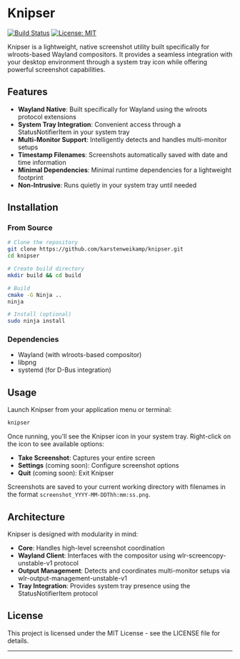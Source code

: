 # Knipser

[![Build Status](https://github.com/karstenweikamp/knipser/actions/workflows/build.yml/badge.svg)](https://github.com/karstenweikamp/knipser/actions)
[![License: MIT](https://img.shields.io/badge/License-MIT-blue.svg)](LICENSE)

Knipser is a lightweight, native screenshot utility built specifically for wlroots-based Wayland compositors. It provides a seamless integration with your desktop environment through a system tray icon while offering powerful screenshot capabilities.

## Features

- **Wayland Native**: Built specifically for Wayland using the wlroots protocol extensions
- **System Tray Integration**: Convenient access through a StatusNotifierItem in your system tray
- **Multi-Monitor Support**: Intelligently detects and handles multi-monitor setups
- **Timestamp Filenames**: Screenshots automatically saved with date and time information
- **Minimal Dependencies**: Minimal runtime dependencies for a lightweight footprint
- **Non-Intrusive**: Runs quietly in your system tray until needed

## Installation

### From Source

```bash
# Clone the repository
git clone https://github.com/karstenweikamp/knipser.git
cd knipser

# Create build directory
mkdir build && cd build

# Build
cmake -G Ninja ..
ninja

# Install (optional)
sudo ninja install
```

### Dependencies

- Wayland (with wlroots-based compositor)
- libpng
- systemd (for D-Bus integration)

## Usage

Launch Knipser from your application menu or terminal:

```bash
knipser
```

Once running, you'll see the Knipser icon in your system tray. Right-click on the icon to see available options:

- **Take Screenshot**: Captures your entire screen
- **Settings** (coming soon): Configure screenshot options
- **Quit** (coming soon): Exit Knipser

Screenshots are saved to your current working directory with filenames in the format `screenshot_YYYY-MM-DDThh:mm:ss.png`.

## Architecture

Knipser is designed with modularity in mind:

- **Core**: Handles high-level screenshot coordination
- **Wayland Client**: Interfaces with the compositor using wlr-screencopy-unstable-v1 protocol
- **Output Management**: Detects and coordinates multi-monitor setups via wlr-output-management-unstable-v1
- **Tray Integration**: Provides system tray presence using the StatusNotifierItem protocol

## License

This project is licensed under the MIT License - see the LICENSE file for details.

---
